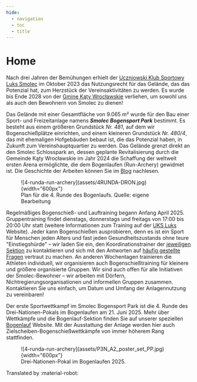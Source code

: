 ```yaml
---
hide:
  - navigation
  - toc
  - title
---
```

# Home

Nach drei Jahren der Bemühungen erhielt der [Uczniowski Klub Sportowy Luks Smolec](https://uksluks.pl) im Oktober 2023 das Nutzungsrecht für das Gelände, das das Potenzial hat, zum Herzstück der Vereinsaktivitäten zu werden. Es wurde bis Ende 2028 von der [Gminę Kąty Wrocławskie](https://www.katywroclawskie.pl) verliehen, um sowohl uns als auch den Bewohnern von Smolec zu dienen!

Das Gelände mit einer Gesamtfläche von 9.065 m² wurde für den Bau einer Sport- und Freizeitanlage namens ***Smolec Bogensport Park*** bestimmt. Es besteht aus einem größeren Grundstück *Nr. 481*, auf dem wir Bogenschießplätze einrichten, und einem kleineren Grundstück *Nr. 480/4*, das mit ehemaligen Hofgebäuden bebaut ist, die das Potenzial haben, in Zukunft zum Vereinshauptquartier zu werden. Das Gelände grenzt direkt an den Smolec Schlosspark an, dessen geplante Revitalisierung durch die Gemeinde Kąty Wrocławskie im Jahr 2024 die Schaffung der weltweit ersten Arena ermöglichte, die dem Bogenlaufen (Run-Archery) gewidmet ist. Die Geschichte der Arbeiten können Sie im [Blog](blog/posts/2023/09/park-0.md) nachlesen.

<figure markdown="span">
  ![4-runda-run-archery](assets/4RUNDA-DRON.jpg){width="600px"}
  <figcaption>Plan für die 4. Runde des Bogenlaufs.
    Quelle: eigene Bearbeitung</figcaption>
</figure>

Regelmäßiges Bogenschieß- und Lauftraining begann Anfang April 2025. Gruppentraining findet dienstags, donnerstags und freitags von 17:00 bis 20:00 Uhr statt (weitere Informationen zum Training auf der [UKS Luks](https://uksluks.pl/treningi/) Website). Jeder kann Bogenschießen ausprobieren, denn es ist ein Sport für Menschen jeden Alters und fast jeden Gesundheitszustands ohne teure "Einstiegshürde" – wir laden Sie ein, den Koordinationstrainer der [jeweiligen Sektion](https://uksluks.pl/kontakt/) zu kontaktieren und sich mit den Antworten auf [häufig gestellte Fragen](https://uksluks.pl/faq-czyli-najczesciej-zadawane-pytania/) vertraut zu machen. An anderen Wochentagen trainieren die Athleten individuell, wir organisieren auch Bogenschießtraining für kleinere und größere organisierte Gruppen. Wir sind auch offen für alle Initiativen der Smolec-Bewohner – wir arbeiten mit Dörfern, Nichtregierungsorganisationen und informellen Gruppen zusammen. Kontaktieren Sie uns einfach, um Datum und Umfang der Anlagennutzung zu vereinbaren!

Der erste Sportwettkampf im Smolec Bogensport Park ist die 4. Runde des Drei-Nationen-Pokals im Bogenlaufen am 21. Juni 2025. Mehr über Wettkämpfe und die Bogenlauf-Sektion finden Sie auf unserer speziellen [Bogenlauf](https://runarchery.pl/) Website. Mit der Ausstattung der Anlage werden hier auch Zielscheiben-Bogenschießwettkämpfe von immer höherem Rang stattfinden.

<figure markdown="span">
  ![4-runda-run-archery](assets/P3N_A2_poster_set_PP.jpg){width="600px"}
  <figcaption>Drei-Nationen-Pokal im Bogenlaufen 2025.</figcaption>
</figure>

Translated by :material-robot:

